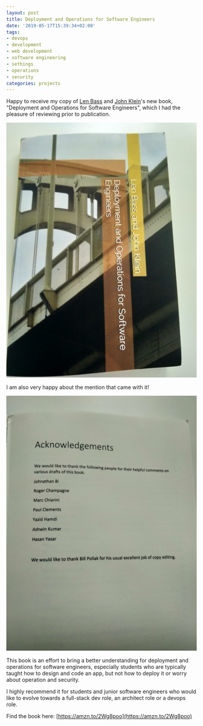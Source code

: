 ```yaml
---
layout: post
title: Deployment and Operations for Software Engineers
date: '2019-05-17T15:39:34+02:00'
tags:
- devops
- development
- web development
- software engineering
- sethings
- operations
- security
categories: projects
---
```

Happy to receive my copy of [Len Bass](https://www.linkedin.com/in/len-bass-7198169/) and [John Klein](https://www.linkedin.com/in/johnrklein/)'s new book, "Deployment and Operations for Software Engineers", which I had the pleasure of reviewing prior to publication.

![](/images/DeploymentAndOperations/cover.jpg)

I am also very happy about the mention that came with it!

![](/images/DeploymentAndOperations/acknowledgement.jpg)

This book is an effort to bring a better understanding for deployment and operations for software engineers, especially students who are typically taught how to design and code an app, but not how to deploy it or worry about operation and security.

I highly recommend it for students and junior software engineers who would like to evolve towards a full-stack dev role, an architect role or a devops role.

Find the book here: [https://amzn.to/2Wg8poo](https://amzn.to/2Wg8poo)

